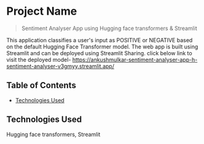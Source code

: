 # Project Name
>Sentiment Analyser App using Hugging face transformers & Streamlit

This application classifies a user's input as POSITIVE or NEGATIVE based on the default Hugging Face Transformer model. The web app is built using Streamlit and can be deployed using Streamlit Sharing.
click below link to visit the deployed model-
https://ankushmulkar-sentiment-analyser-app-h-sentiment-analyser-v3gmyy.streamlit.app/
## Table of Contents

* [Technologies Used](#technologies-used)

<!-- You can include any other section that is pertinent to your problem -->



<!-- You don't have to answer all the questions - just the ones relevant to your project. -->


<!-- You don't have to answer all the questions - just the ones relevant to your project. -->


## Technologies Used
Hugging face transformers, Streamlit
<!-- As the libraries versions keep on changing, it is recommended to mention the version of library used in this project -->





<!-- Optional -->
<!-- ## License -->
<!-- This project is open source and available under the [... License](). -->

<!-- You don't have to include all sections - just the one's relevant to your project -->
